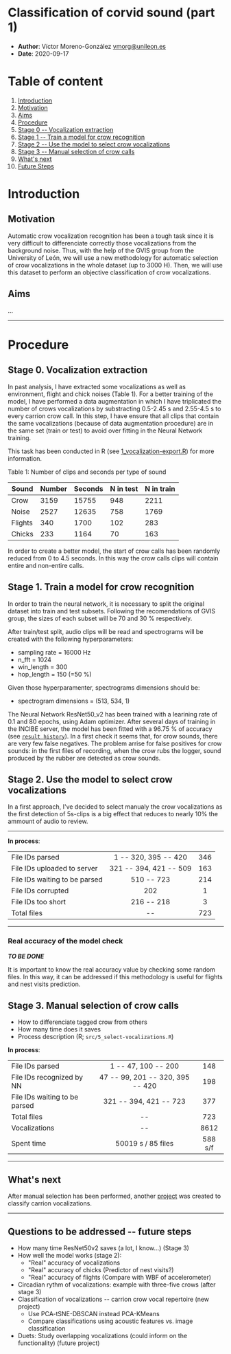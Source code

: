# Classification of corvid sound (part 1)
  * **Author**: Víctor Moreno-González <vmorg@unileon.es>
  * **Date**: 2020-09-17

# Table of content
1. [Introduction](#introduction)
  1. [Motivation](#motivation)
  1. [Aims](#aims)
1. [Procedure](#procedure)
  1. [Stage 0 -- Vocalization extraction](#stage-0-vocalization-extraction)
  1. [Stage 1 -- Train a model for crow recognition](#stage-1-train-a-model-for-crow-recognition)
  1. [Stage 2 -- Use the model to select crow vocalizations](#stage-2-use-the-model-to-select-crow-vocalizations)
  1. [Stage 3 -- Manual selection of crow calls](#stage-3-manual-selection-of-crow-calls)
1. [What's next](#whats-next)
1. [Future Steps](#future-steps)

# Introduction
## Motivation
Automatic crow vocalization recognition has been a tough
task since it is very difficult to differenciate correctly
those vocalizations from the background noise. Thus, with
the help of the GVIS group from the University of León, we
will use a new methodology for automatic selection of crow
vocalizations in the whole dataset (up to 3000 H). Then,
we will use this dataset to perform an objective
classification of crow vocalizations.

## Aims
...

----

# Procedure

## Stage 0. Vocalization extraction
In past analysis, I have extracted some vocalizations as
well as environment, flight and chick noises (Table 1).
For a better training of the model, I have performed
a data augmentation in which I have triplicated the number
of crows vocalizations by substracting 0.5-2.45 s and
2.55-4.5 s to every carrion crow call. In this step,
I have ensure that all clips that contain the
same vocalizations (because of data augmentation
procedure) are in the same set (train or test) to
avoid over fitting in the Neural Network training.

This task has been conducted in R
(see [1_vocalization-export.R](src/1_vocalization-export.R))
for more information.

Table 1: Number of clips and seconds per type of sound

| Sound   | Number | Seconds | N in test | N in train |
|---------|--------|---------|-----------|------------|
| Crow    |  3159  |  15755  |    948    |   2211     |
| Noise   |  2527  |  12635  |    758    |   1769     |
| Flights |  340   |   1700  |    102    |    283     |
| Chicks  |  233   |   1164  |     70    |    163     |


In order to create a better model, the start of crow calls
has been randomly reduced from 0 to 4.5 seconds. In this
way the crow calls clips will contain entire and
non-entire calls.

## Stage 1. Train a model for crow recognition
In order to train the neural network, it is necessary to
split the original dataset into train and test subsets.
Following the recomendations of GVIS group, the sizes
of each subset will be 70 and 30 % respectively.

After train/test split, audio clips will be read and
spectrograms will be created with the following
hyperparameters:

  * sampling rate = 16000 Hz
  * n_fft = 1024
  * win_length = 300
  * hop_length = 150 (=50 %)

Given those hyperparamenter, spectrograms dimensions
should be:

  * spectrogram dimensions = (513, 534, 1)


The Neural Network ResNet50_v2 has been trained with a
learining rate of 0.1 and 80 epochs, using Adam optimizer.
After several days of training in the INCIBE server,
the model has been fitted with a 96.75 % of accuracy
(see [`result history`](results/ResNet50V2_historial_de_entrenamiento.csv)).
In a first check it seems that, for crow sounds, there are
very few false negatives. The problem arrise for false positives
for crow sounds: in the first files of recording, when the crow
rubs the logger, sound produced by the rubber are detected as crow sounds.

## Stage 2. Use the model to select crow vocalizations

In a first approach, I've decided to select manualy the crow
vocalizations as the first detection of 5s-clips is a big effect
that reduces to nearly 10% the ammount of audio to review.

----

**In process**:

|                               |                        |     |
|:------------------------------|:----------------------:|:---:|
| File IDs parsed               | 1 -- 320, 395 -- 420   | 346 |
| File IDs uploaded to server   | 321 -- 394, 421 -- 509 | 163 |
| File IDs waiting to be parsed | 510 -- 723             | 214 |
| File IDs corrupted            | 202                    | 1   |
| File IDs too short            | 216 -- 218             | 3   |
| Total files                   |     --                 | 723 |

-----

### Real accuracy of the model check

**_TO BE DONE_**

It is important to know the real accuracy value by checking some
random files. In this way, it can be addressed if this methodology
is useful for flights and nest visits prediction.

## Stage 3. Manual selection of crow calls

  * How to differenciate tagged crow from others
  * How many time does it saves
  * Process description (R; `src/5_select-vocalizations.R`)

**In process**:

|                               |                                  |          |
|:------------------------------|:--------------------------------:|:--------:|
| File IDs parsed               | 1 -- 47, 100 -- 200              | 148      |
| File IDs recognized by NN     | 47 -- 99, 201 -- 320, 395 -- 420 | 198      |
| File IDs waiting to be parsed | 321 -- 394, 421 -- 723           | 377      |
| Total files                   |        --                        | 723      |
| Vocalizations                 |        --                        | 8612     |
| Spent time                    | 50019 s / 85 files               | 588 s/f  |

----

## What's next
After manual selection has been performed, another
[project](../20210217_Carrion-crow_Vocal-repertoire/README.md)
was created to classify carrion vocalizations.

-----
## Questions to be addressed -- future steps
  - How many time ResNet50v2 saves (a lot, I know...)
    (Stage 3)
  - How well the model works (stage 2):
    * "Real" accuracy of vocalizations
    * "Real" accuracy of chicks (Predictor of nest visits?)
    * "Real" accuracy of flights (Compare with WBF of accelerometer)
  - Circadian rythm of vocalizations: example with three-five crows
    (after stage 3)
  - Classification of vocalizations -- carrion crow vocal repertoire
    (new project)
    * Use PCA-tSNE-DBSCAN instead PCA-KMeans
    * Compare classifications using acoustic features vs. image classification
  - Duets: Study overlapping vocalizations (could inform on the functionality)
    (future project)
